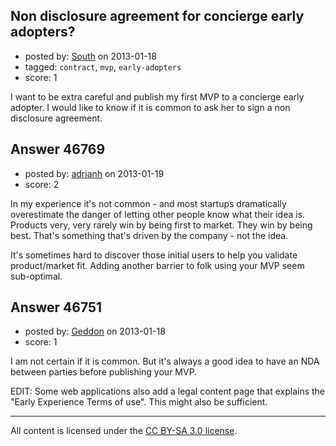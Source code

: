## Non disclosure agreement for concierge early adopters?

- posted by: [South](https://stackexchange.com/users/-1/20115-south) on 2013-01-18
- tagged: `contract`, `mvp`, `early-adopters`
- score: 1

I want to be extra careful and publish my first MVP to a concierge early adopter. I would like to know if it is common to ask her to sign a non disclosure agreement.




## Answer 46769

- posted by: [adrianh](https://stackexchange.com/users/-1/4599-adrianh) on 2013-01-19
- score: 2

In my experience it's not common - and most startups dramatically overestimate the danger of letting other people know what their idea is. Products very, very rarely win by being first to market. They win by being best. That's something that's driven by the company - not the idea.

It's sometimes hard to discover those initial users to help you validate product/market fit. Adding another barrier to folk using your MVP seem sub-optimal.




## Answer 46751

- posted by: [Geddon](https://stackexchange.com/users/-1/22516-geddon) on 2013-01-18
- score: 1

I am not certain if it is common. But it's always a good idea to have an NDA between parties before publishing your MVP. 

EDIT:
Some web applications also add a legal content page that explains the "Early Experience Terms of use". This might also be sufficient. 



---

All content is licensed under the [CC BY-SA 3.0 license](https://creativecommons.org/licenses/by-sa/3.0/).
